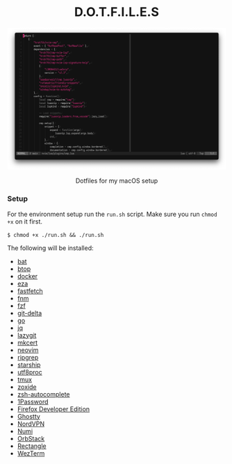 <h1 align="center"><b>D.O.T.F.I.L.E.S</b></h1>
<p align="center"><img src="assets/neovim.png" alt="Showcase" /></p>
<p align="center">Dotfiles for my macOS setup</p>

### Setup

For the environment setup run the `run.sh` script. Make sure you run `chmod +x` on it first.

```console
$ chmod +x ./run.sh && ./run.sh
```

The following will be installed:

* [bat](https://github.com/sharkdp/bat)
* [btop](https://github.com/aristocratos/btop)
* [docker](https://www.docker.com/products/cli/)
* [eza](https://github.com/eza-community/eza)
* [fastfetch](https://github.com/fastfetch-cli/fastfetch)
* [fnm](https://github.com/Schniz/fnm)
* [fzf](https://github.com/junegunn/fzf)
* [git-delta](https://github.com/dandavison/delta)
* [go](https://go.dev/)
* [jq](https://github.com/jqlang/jq)
* [lazygit](https://github.com/jesseduffield/lazygit)
* [mkcert](https://github.com/FiloSottile/mkcert)
* [neovim](https://github.com/neovim/neovim)
* [ripgrep](https://github.com/BurntSushi/ripgrep)
* [starship](https://github.com/starship/starship)
* [utf8proc](https://github.com/JuliaStrings/utf8proc)
* [tmux](https://github.com/tmux/tmux)
* [zoxide](https://github.com/ajeetdsouza/zoxide)
* [zsh-autocomplete](https://github.com/marlonrichert/zsh-autocomplete)
* [1Password](https://1password.com/)
* [Firefox Developer Edition](https://www.mozilla.org/en-US/firefox/developer/)
* [Ghostty](https://github.com/ghostty-org/ghostty)
* [NordVPN](https://nordvpn.com/)
* [Numi](https://numi.app/)
* [OrbStack](https://orbstack.dev/)
* [Rectangle](https://rectangleapp.com/)
* [WezTerm](https://wezfurlong.org/wezterm/index.html)

